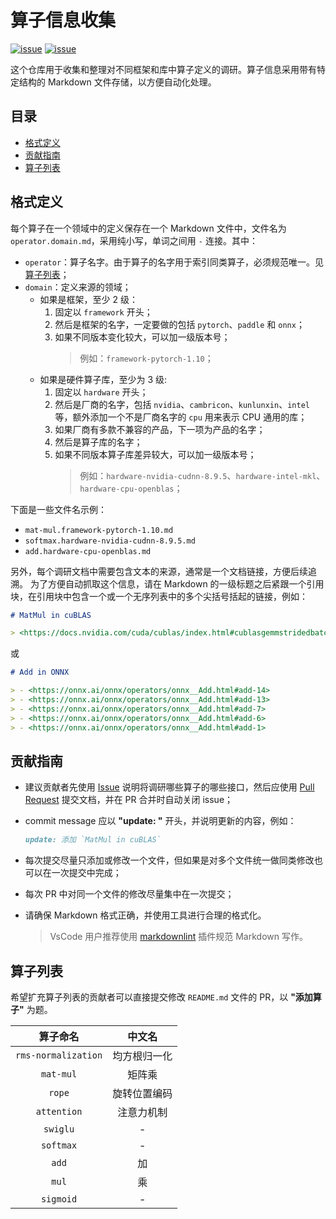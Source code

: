 ﻿# 算子信息收集

[![issue](https://img.shields.io/github/issues/InfiniTensor/operator-design-collection)](https://github.com/InfiniTensor/operator-design-collection/issues)
[![issue](https://img.shields.io/github/issues-pr/Infinitensor/operator-design-collection
)](https://github.com/InfiniTensor/operator-design-collection/pulls)

这个仓库用于收集和整理对不同框架和库中算子定义的调研。算子信息采用带有特定结构的 Markdown 文件存储，以方便自动化处理。

## 目录

- [格式定义](#格式定义)
- [贡献指南](#贡献指南)
- [算子列表](#算子列表)

## 格式定义

每个算子在一个领域中的定义保存在一个 Markdown 文件中，文件名为 `operator.domain.md`，采用纯小写，单词之间用 `-` 连接。其中：

- `operator`：算子名字。由于算子的名字用于索引同类算子，必须规范唯一。见[算子列表](#算子列表)；
- `domain`：定义来源的领域；
  - 如果是框架，至少 2 级：
    1. 固定以 `framework` 开头；
    2. 然后是框架的名字，一定要做的包括 `pytorch`、`paddle` 和 `onnx`；
    3. 如果不同版本变化较大，可以加一级版本号；
       > 例如：`framework-pytorch-1.10`；
  - 如果是硬件算子库，至少为 3 级:
    1. 固定以 `hardware` 开头；
    2. 然后是厂商的名字，包括 `nvidia`、`cambricon`、`kunlunxin`、`intel` 等，额外添加一个不是厂商名字的 `cpu` 用来表示 CPU 通用的库；
    3. 如果厂商有多款不兼容的产品，下一项为产品的名字；
    4. 然后是算子库的名字；
    5. 如果不同版本算子库差异较大，可以加一级版本号；
       > 例如：`hardware-nvidia-cudnn-8.9.5`、`hardware-intel-mkl`、`hardware-cpu-openblas`；

下面是一些文件名示例：

- `mat-mul.framework-pytorch-1.10.md`
- `softmax.hardware-nvidia-cudnn-8.9.5.md`
- `add.hardware-cpu-openblas.md`

另外，每个调研文档中需要包含文本的来源，通常是一个文档链接，方便后续追溯。
为了方便自动抓取这个信息，请在 Markdown 的一级标题之后紧跟一个引用块，在引用块中包含一个或一个无序列表中的多个尖括号括起的链接，例如：

```Markdown
# MatMul in cuBLAS

> <https://docs.nvidia.com/cuda/cublas/index.html#cublasgemmstridedbatchedex>
```

或

```Markdown
# Add in ONNX

> - <https://onnx.ai/onnx/operators/onnx__Add.html#add-14>
> - <https://onnx.ai/onnx/operators/onnx__Add.html#add-13>
> - <https://onnx.ai/onnx/operators/onnx__Add.html#add-7>
> - <https://onnx.ai/onnx/operators/onnx__Add.html#add-6>
> - <https://onnx.ai/onnx/operators/onnx__Add.html#add-1>
```

## 贡献指南

- 建议贡献者先使用 [Issue](https://github.com/InfiniTensor/operator-design-collection/issues) 说明将调研哪些算子的哪些接口，然后应使用 [Pull Request](https://github.com/InfiniTensor/operator-design-collection/pulls) 提交文档，并在 PR 合并时自动关闭 issue；
- commit message 应以 **"update: "** 开头，并说明更新的内容，例如：

  ```Markdown
  update: 添加 `MatMul in cuBLAS`
  ```

- 每次提交尽量只添加或修改一个文件，但如果是对多个文件统一做同类修改也可以在一次提交中完成；
- 每次 PR 中对同一个文件的修改尽量集中在一次提交；
- 请确保 Markdown 格式正确，并使用工具进行合理的格式化。
  > VsCode 用户推荐使用 [markdownlint](https://marketplace.visualstudio.com/items?itemName=DavidAnson.vscode-markdownlint) 插件规范 Markdown 写作。

## 算子列表

希望扩充算子列表的贡献者可以直接提交修改 `README.md` 文件的 PR，以 **"添加算子"** 为题。

| 算子命名 | 中文名
|:-------------------:|:-:
| `rms-normalization` | 均方根归一化
|           `mat-mul` | 矩阵乘
|              `rope` | 旋转位置编码
|         `attention` | 注意力机制
|            `swiglu` | -
|           `softmax` | -
|               `add` | 加
|               `mul` | 乘
|           `sigmoid` | -
